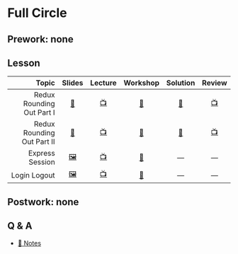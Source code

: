 # Full Circle

## Prework: none

## Lesson

Topic | Slides | Lecture | Workshop | Solution | Review
-----:|:------:|:-------:|:--------:|:--------:|:-----:
Redux Rounding Out Part I | [📖][fc-1a] | [📺][fc-1b] | [🔬][fc-1c] | [👾][fc-1d] | [📺][fc-1e] |
Redux Rounding Out Part II | [📖][fc-2a] | [📺][fc-2b] | [🔬][fc-2c] | [👾][fc-2d] | [📺][fc-2e] |
Express Session | [🖼️][fc-3a] | [📺][fc-3b] | [🔬][fc-3c] | — | — |
Login Logout | [🖼️][fc-4a] | [📺][fc-4b] | [🤝][fc-4c] | — | — |

[fc-1a]: 1-redux-rounding-out-part-1/lecture-notes.md
[fc-1b]: https://youtu.be/EyhYXNcYOgw
[fc-1c]: https://learn.fullstackacademy.com/workshop/5afafc7d88c81b000415947d/landing
[fc-1d]: 1-redux-rounding-out-part-1/Lab.CombineReducers
[fc-1e]: https://youtu.be/JigkHWk5NxE
[fc-2a]: 2-redux-rounding-out-part-2/lecture-notes.md
[fc-2b]: https://youtu.be/PCRh9qv_BLQ
[fc-2c]: https://learn.fullstackacademy.com/workshop/5ac1d1ba26613b000477768c/landing
[fc-2d]: 2-redux-rounding-out-part-2/Lab.ReduxRoundingOut
[fc-2e]: https://youtu.be/_79YNxbf0bk
[fc-3a]: 3-express-session/Express%20Sessions.pdf
[fc-3b]: https://youtu.be/cGL2LHw-r7g
[fc-3c]: https://learn.fullstackacademy.com/workshop/5a5e07923f699c00040db778/landing
[fc-4a]: 4-login-logout/Login%20and%20Logout.pdf
[fc-4b]: https://youtu.be/5ZKLk5viXcI
[fc-4c]: https://learn.fullstackacademy.com/workshop/5a5e151f15ef7a0004702fda/landing

## Postwork: none

## Q & A

- [📖 Notes](q-and-a-notes.md)
